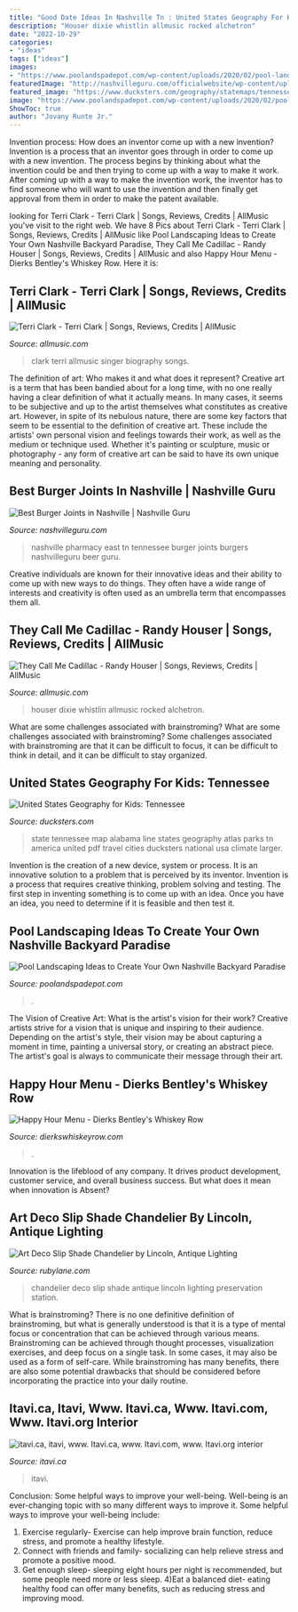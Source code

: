 ```yaml
---
title: "Good Date Ideas In Nashville Tn : United States Geography For Kids: Tennessee"
description: "Houser dixie whistlin allmusic rocked alchetron"
date: "2022-10-29"
categories:
- "ideas"
tags: ["ideas"]
images:
- "https://www.poolandspadepot.com/wp-content/uploads/2020/02/pool-landscaping-Nashville-TN.jpg"
featuredImage: "http://nashvilleguru.com/officialwebsite/wp-content/uploads/2013/10/East-Nashville-Area-Nashville-TN-111.jpg"
featured_image: "https://www.ducksters.com/geography/statemaps/tennesseeatlas.png"
image: "https://www.poolandspadepot.com/wp-content/uploads/2020/02/pool-landscaping-Nashville-TN.jpg"
ShowToc: true
author: "Jovany Runte Jr."
---
```



Invention process: How does an inventor come up with a new invention?
Invention is a process that an inventor goes through in order to come up with a new invention. The process begins by thinking about what the invention could be and then trying to come up with a way to make it work. After coming up with a way to make the invention work, the inventor has to find someone who will want to use the invention and then finally get approval from them in order to make the patent available.

	

		
looking for Terri Clark - Terri Clark | Songs, Reviews, Credits | AllMusic you've visit to the right web. We have 8 Pics about Terri Clark - Terri Clark | Songs, Reviews, Credits | AllMusic like Pool Landscaping Ideas to Create Your Own Nashville Backyard Paradise, They Call Me Cadillac - Randy Houser | Songs, Reviews, Credits | AllMusic and also Happy Hour Menu - Dierks Bentley&#039;s Whiskey Row. Here it is:
		
    
## Terri Clark - Terri Clark | Songs, Reviews, Credits | AllMusic

<img loading=lazy src="http://cps-static.rovicorp.com/3/JPG_500/MI0000/074/MI0000074982.jpg?partner=allrovi.com" onerror="this.onerror=null;this.src='https://tse1.mm.bing.net/th?id=OIP.055h0JPuE01n9lG0ppjsswHaHU&amp;pid=15.1';" alt="Terri Clark - Terri Clark | Songs, Reviews, Credits | AllMusic">

_Source: allmusic.com_

>clark terri allmusic singer biography songs. 

	

The definition of art: Who makes it and what does it represent?
Creative art is a term that has been bandied about for a long time, with no one really having a clear definition of what it actually means. In many cases, it seems to be subjective and up to the artist themselves what constitutes as creative art. However, in spite of its nebulous nature, there are some key factors that seem to be essential to the definition of creative art. These include the artists' own personal vision and feelings towards their work, as well as the medium or technique used. Whether it's painting or sculpture, music or photography - any form of creative art can be said to have its own unique meaning and personality.

    
## Best Burger Joints In Nashville | Nashville Guru

<img loading=lazy src="http://nashvilleguru.com/officialwebsite/wp-content/uploads/2013/10/East-Nashville-Area-Nashville-TN-111.jpg" onerror="this.onerror=null;this.src='https://tse3.mm.bing.net/th?id=OIP.ceB6vYRtrNGSqp9JBc5wdAHaE8&amp;pid=15.1';" alt="Best Burger Joints in Nashville | Nashville Guru">

_Source: nashvilleguru.com_

>nashville pharmacy east tn tennessee burger joints burgers nashvilleguru beer guru. 

	

Creative individuals are known for their innovative ideas and their ability to come up with new ways to do things. They often have a wide range of interests and creativity is often used as an umbrella term that encompasses them all.

    
## They Call Me Cadillac - Randy Houser | Songs, Reviews, Credits | AllMusic

<img loading=lazy src="https://cps-static.rovicorp.com/3/JPG_500/MI0003/000/MI0003000743.jpg?partner=allrovi.com" onerror="this.onerror=null;this.src='https://tse1.mm.bing.net/th?id=OIP.VqKJQ8dmzfA9uxU6hx3JXgHaHb&amp;pid=15.1';" alt="They Call Me Cadillac - Randy Houser | Songs, Reviews, Credits | AllMusic">

_Source: allmusic.com_

>houser dixie whistlin allmusic rocked alchetron. 

	

What are some challenges associated with brainstroming?
What are some challenges associated with brainstroming?
Some challenges associated with brainstroming are that it can be difficult to focus, it can be difficult to think in detail, and it can be difficult to stay organized.

    
## United States Geography For Kids: Tennessee

<img loading=lazy src="https://www.ducksters.com/geography/statemaps/tennesseeatlas.png" onerror="this.onerror=null;this.src='https://tse2.mm.bing.net/th?id=OIP.IfjYqqXvGjBLzYrFLOqL7gHaFo&amp;pid=15.1';" alt="United States Geography for Kids: Tennessee">

_Source: ducksters.com_

>state tennessee map alabama line states geography atlas parks tn america united pdf travel cities ducksters national usa climate larger. 

	

Invention is the creation of a new device, system or process. It is an innovative solution to a problem that is perceived by its inventor. Invention is a process that requires creative thinking, problem solving and testing. The first step in inventing something is to come up with an idea. Once you have an idea, you need to determine if it is feasible and then test it.

    
## Pool Landscaping Ideas To Create Your Own Nashville Backyard Paradise

<img loading=lazy src="https://www.poolandspadepot.com/wp-content/uploads/2020/02/pool-landscaping-Nashville-TN.jpg" onerror="this.onerror=null;this.src='https://tse4.mm.bing.net/th?id=OIP.o1j4BK5jjXEnpibpIQtFAwHaDL&amp;pid=15.1';" alt="Pool Landscaping Ideas to Create Your Own Nashville Backyard Paradise">

_Source: poolandspadepot.com_

>. 

	

The Vision of Creative Art: What is the artist's vision for their work?
Creative artists strive for a vision that is unique and inspiring to their audience. Depending on the artist's style, their vision may be about capturing a moment in time, painting a universal story, or creating an abstract piece. The artist's goal is always to communicate their message through their art.

    
## Happy Hour Menu - Dierks Bentley&#039;s Whiskey Row

<img loading=lazy src="https://dierkswhiskeyrow.com/wp-content/uploads/2020/09/Gilbert-hh-food.jpg" onerror="this.onerror=null;this.src='https://tse3.mm.bing.net/th?id=OIP.w6h_YX4EZpwdU0M2VL2_0gHaJl&amp;pid=15.1';" alt="Happy Hour Menu - Dierks Bentley&#039;s Whiskey Row">

_Source: dierkswhiskeyrow.com_

>. 

	

Innovation is the lifeblood of any company. It drives product development, customer service, and overall business success. But what does it mean when innovation is Absent?

    
## Art Deco Slip Shade Chandelier By Lincoln, Antique Lighting

<img loading=lazy src="https://cdn0.rubylane.com/_pod/item/455677/NC3430-RW/Art-Deco-Slip-Shade-Chandelier-Lincoln-full-3o-2048-9f0558de-f.jpg" onerror="this.onerror=null;this.src='https://tse4.mm.bing.net/th?id=OIP.KEaN-et2LsAQpAi-4pHORAHaHa&amp;pid=15.1';" alt="Art Deco Slip Shade Chandelier by Lincoln, Antique Lighting">

_Source: rubylane.com_

>chandelier deco slip shade antique lincoln lighting preservation station. 

	

What is brainstroming?
There is no one definitive definition of brainstroming, but what is generally understood is that it is a type of mental focus or concentration that can be achieved through various means. Brainstroming can be achieved through thought processes, visualization exercises, and deep focus on a single task. In some cases, it may also be used as a form of self-care. While brainstroming has many benefits, there are also some potential drawbacks that should be considered before incorporating the practice into your daily routine.

    
## Itavi.ca, Itavi, Www. Itavi.ca, Www. Itavi.com, Www. Itavi.org Interior

<img loading=lazy src="https://www.itavi.ca/wp-content/uploads/2014/03/IMG_2687.jpg" onerror="this.onerror=null;this.src='https://tse1.mm.bing.net/th?id=OIP.51TAYT1O8LiPtoqmh5dj8QAAAA&amp;pid=15.1';" alt="itavi.ca, itavi, www. Itavi.ca, www. Itavi.com, www. Itavi.org interior">

_Source: itavi.ca_

>itavi. 

	

Conclusion: Some helpful ways to improve your well-being.
Well-being is an ever-changing topic with so many different ways to improve it. Some helpful ways to improve your well-being include: 
1) Exercise regularly- Exercise can help improve brain function, reduce stress, and promote a healthy lifestyle. 
2) Connect with friends and family- socializing can help relieve stress and promote a positive mood. 
3) Get enough sleep- sleeping eight hours per night is recommended, but some people need more or less sleep. 
4)Eat a balanced diet- eating healthy food can offer many benefits, such as reducing stress and improving mood.

